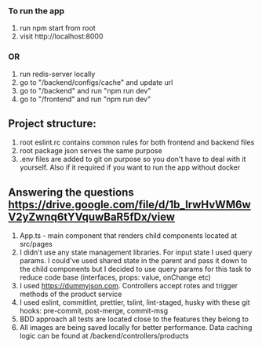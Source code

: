 ### To run the app

1. run npm start from root
2. visit http://localhost:8000

### OR

1. run redis-server locally
2. go to "/backend/configs/cache" and update url
3. go to "/backend" and run "npm run dev"
2. go to "/frontend" and run "npm run dev"

## Project structure:

1. root eslint.rc contains common rules for both frontend and backend files
2. root package json serves the same purpose
3. .env files are added to git on purpose so you don't have to deal with it yourself. Also if it required if you want to run the app without docker


## Answering the questions https://drive.google.com/file/d/1b_IrwHvWM6wV2yZwnq6tYVquwBaR5fDx/view

1. App.ts - main component that renders child components located at src/pages
2. I didn't use any state management libraries. For input state I used query params. I could've used shared state in the parent and pass it down to the child components but I decided to use query params for this task to reduce code base (interfaces, props: value, onChange etc)
3. I used https://dummyjson.com. Controllers accept rotes and trigger methods of the product service
4. I used eslint, commitlint, prettier, tslint, lint-staged, husky with these git hooks: pre-commit, post-merge, commit-msg
5. BDD approach all tests are located close to the features they belong to
6. All images are being saved locally for better performance. Data caching logic can be found at /backend/controllers/products
